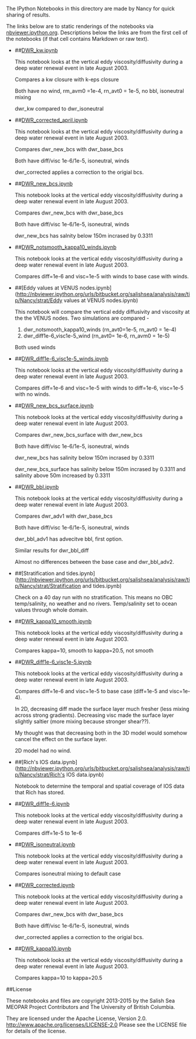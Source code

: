 The IPython Notebooks in this directory are made by Nancy for
quick sharing of results.

The links below are to static renderings of the notebooks via
[nbviewer.ipython.org](http://nbviewer.ipython.org/).
Descriptions below the links are from the first cell of the notebooks
(if that cell contains Markdown or raw text).

* ##[DWR_kw.ipynb](http://nbviewer.ipython.org/urls/bitbucket.org/salishsea/analysis/raw/tip/Nancy/strat/DWR_kw.ipynb)  
    
    This notebook looks at the vertical eddy viscosity/diffusivity during a deep water renewal event in late August 2003.  
      
    Compares a kw closure with k-eps closure  
      
    Both have no wind, rm_avm0 =1e-4, rn_avt0 = 1e-5, no bbl, isoneutral mixing  
      
    dwr_kw compared to dwr_isoneutral  

* ##[DWR_corrected_april.ipynb](http://nbviewer.ipython.org/urls/bitbucket.org/salishsea/analysis/raw/tip/Nancy/strat/DWR_corrected_april.ipynb)  
    
    This notebook looks at the vertical eddy viscosity/diffusivity during a deep water renewal event in late August 2003.  
      
    Compares dwr_new_bcs with dwr_base_bcs  
      
    Both have diff/visc 1e-6/1e-5, isoneutral, winds  
      
    dwr_corrected applies a correction to the origial bcs.  

* ##[DWR_new_bcs.ipynb](http://nbviewer.ipython.org/urls/bitbucket.org/salishsea/analysis/raw/tip/Nancy/strat/DWR_new_bcs.ipynb)  
    
    This notebook looks at the vertical eddy viscosity/diffusivity during a deep water renewal event in late August 2003.  
      
    Compares dwr_new_bcs with dwr_base_bcs  
      
    Both have diff/visc 1e-6/1e-5, isoneutral, winds  
      
    dwr_new_bcs has salnity below 150m incrased by 0.3311  

* ##[DWR_notsmooth_kappa10_winds.ipynb](http://nbviewer.ipython.org/urls/bitbucket.org/salishsea/analysis/raw/tip/Nancy/strat/DWR_notsmooth_kappa10_winds.ipynb)  
    
    This notebook looks at the vertical eddy viscosity/diffusivity during a deep water renewal event in late August 2003.  
      
    Compares diff=1e-6 and visc=1e-5 with winds to base case with winds.   


* ##[Eddy values at VENUS nodes.ipynb](http://nbviewer.ipython.org/urls/bitbucket.org/salishsea/analysis/raw/tip/Nancy/strat/Eddy values at VENUS nodes.ipynb)  
    
    This notebook will compare the vertical eddy diffusivity and viscosity at the the VENUS nodes. Two simulations are compared -   
      
    1. dwr_notsmooth_kappa10_winds (rn_avt0=1e-5, rn_avt0 = 1e-4)  
    2. dwr_diff1e-6_visc1e-5_wind (rn_avt0= 1e-6, rn_avm0 = 1e-5)  
      
      
    Both used winds  

* ##[DWR_diff1e-6_visc1e-5_winds.ipynb](http://nbviewer.ipython.org/urls/bitbucket.org/salishsea/analysis/raw/tip/Nancy/strat/DWR_diff1e-6_visc1e-5_winds.ipynb)  
    
    This notebook looks at the vertical eddy viscosity/diffusivity during a deep water renewal event in late August 2003.  
      
    Compares diff=1e-6 and visc=1e-5 with winds to diff=1e-6, visc=1e-5 with no winds.   


* ##[DWR_new_bcs_surface.ipynb](http://nbviewer.ipython.org/urls/bitbucket.org/salishsea/analysis/raw/tip/Nancy/strat/DWR_new_bcs_surface.ipynb)  
    
    This notebook looks at the vertical eddy viscosity/diffusivity during a deep water renewal event in late August 2003.  
      
    Compares dwr_new_bcs_surface with dwr_new_bcs  
      
    Both have diff/visc 1e-6/1e-5, isoneutral, winds  
      
    dwr_new_bcs has salinity below 150m incrased by 0.3311  
      
    dwr_new_bcs_surface has salinity below 150m incrased by 0.3311 and salinity above 50m increased by 0.3311  

* ##[DWR_bbl.ipynb](http://nbviewer.ipython.org/urls/bitbucket.org/salishsea/analysis/raw/tip/Nancy/strat/DWR_bbl.ipynb)  
    
    This notebook looks at the vertical eddy viscosity/diffusivity during a deep water renewal event in late August 2003.  
      
    Compares dwr_adv1 with dwr_base_bcs  
      
    Both have diff/visc 1e-6/1e-5, isoneutral, winds  
      
    dwr_bbl_adv1 has advecitve bbl, first option.  
      
    Similar results for dwr_bbl_diff  
      
    Almost no differences between the base case and dwr_bbl_adv2.  

* ##[Stratification and tides.ipynb](http://nbviewer.ipython.org/urls/bitbucket.org/salishsea/analysis/raw/tip/Nancy/strat/Stratification and tides.ipynb)  
    
    Check on a 40 day run with no stratification. This means no OBC temp/salinity, no weather and no rivers. Temp/salinity set to ocean values through whole domain.  

* ##[DWR_kappa10_smooth.ipynb](http://nbviewer.ipython.org/urls/bitbucket.org/salishsea/analysis/raw/tip/Nancy/strat/DWR_kappa10_smooth.ipynb)  
    
    This notebook looks at the vertical eddy viscosity/diffusivity during a deep water renewal event in late August 2003.  
      
    Compares kappa=10, smooth to kappa=20.5, not smooth  


* ##[DWR_diff1e-6_visc1e-5.ipynb](http://nbviewer.ipython.org/urls/bitbucket.org/salishsea/analysis/raw/tip/Nancy/strat/DWR_diff1e-6_visc1e-5.ipynb)  
    
    This notebook looks at the vertical eddy viscosity/diffusivity during a deep water renewal event in late August 2003.  
      
    Compares diff=1e-6 and visc=1e-5 to base case (diff=1e-5 and visc=1e-4).  
      
    In 2D, decreasing diff made the surface layer much fresher (less mixing across strong gradients). Decreasing visc made the surface layer slightly saltier (more mixing because stronger shear??).  
      
    My thought was that decreasing both in the 3D model would somehow cancel the effect on the surface layer.  
      
    2D model had no wind.  

* ##[Rich's IOS data.ipynb](http://nbviewer.ipython.org/urls/bitbucket.org/salishsea/analysis/raw/tip/Nancy/strat/Rich's IOS data.ipynb)  
    
    Notebook to determine the temporal and spatial coverage of IOS data that Rich has stored.  


* ##[DWR_diff1e-6.ipynb](http://nbviewer.ipython.org/urls/bitbucket.org/salishsea/analysis/raw/tip/Nancy/strat/DWR_diff1e-6.ipynb)  
    
    This notebook looks at the vertical eddy viscosity/diffusivity during a deep water renewal event in late August 2003.  
      
    Compares diff=1e-5 to 1e-6  


* ##[DWR_isoneutral.ipynb](http://nbviewer.ipython.org/urls/bitbucket.org/salishsea/analysis/raw/tip/Nancy/strat/DWR_isoneutral.ipynb)  
    
    This notebook looks at the vertical eddy viscosity/diffusivity during a deep water renewal event in late August 2003.  
      
    Compares isoneutral mixing to default case  


* ##[DWR_corrected.ipynb](http://nbviewer.ipython.org/urls/bitbucket.org/salishsea/analysis/raw/tip/Nancy/strat/DWR_corrected.ipynb)  
    
    This notebook looks at the vertical eddy viscosity/diffusivity during a deep water renewal event in late August 2003.  
      
    Compares dwr_new_bcs with dwr_base_bcs  
      
    Both have diff/visc 1e-6/1e-5, isoneutral, winds  
      
    dwr_corrected applies a correction to the origial bcs.  

* ##[DWR_kappa10.ipynb](http://nbviewer.ipython.org/urls/bitbucket.org/salishsea/analysis/raw/tip/Nancy/strat/DWR_kappa10.ipynb)  
    
    This notebook looks at the vertical eddy viscosity/diffusivity during a deep water renewal event in late August 2003.  
      
    Compares kappa=10 to kappa=20.5  



##License

These notebooks and files are copyright 2013-2015
by the Salish Sea MEOPAR Project Contributors
and The University of British Columbia.

They are licensed under the Apache License, Version 2.0.
http://www.apache.org/licenses/LICENSE-2.0
Please see the LICENSE file for details of the license.
